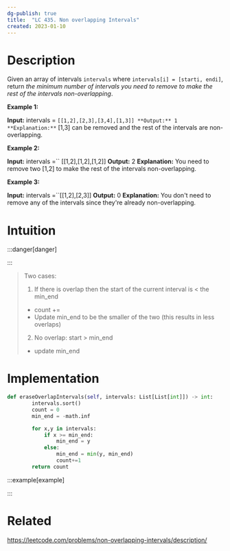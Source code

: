 ```yaml
---
dg-publish: true
title:  "LC 435. Non overlapping Intervals"
created: 2023-01-10
---
```



# Description

Given an array of intervals `intervals` where `intervals[i] = [starti, endi]`, return _the minimum number of intervals you need to remove to make the rest of the intervals non-overlapping_.

**Example 1:**

**Input:** intervals = ``[[1,2],[2,3],[3,4],[1,3]]
**Output:** 1
**Explanation:**`` [1,3] can be removed and the rest of the intervals are non-overlapping.

**Example 2:**

**Input:** intervals =`` [[1,2],[1,2],[1,2]]
**Output:** 2
**Explanation:** You need to remove two [1,2] to make the rest of the intervals non-overlapping.

**Example 3:**

**Input:** intervals =``[[1,2],[2,3]]
**Output:** 0
**Explanation:** You don't need to remove any of the intervals since they're already non-overlapping.
# Intuition

:::danger[danger] 


:::
>Two cases:
>1. If there is overlap then the start of the current interval is < the min_end
>	- count += 
>	- Update min_end to be the smaller of the two (this results in less overlaps)
>2. No overlap: start > min_end
>	- update min_end 

# Implementation
```python
def eraseOverlapIntervals(self, intervals: List[List[int]]) -> int:
        intervals.sort()
        count = 0
        min_end = -math.inf

        for x,y in intervals:
            if x >= min_end:
                min_end = y
            else:
                min_end = min(y, min_end)
                count+=1
        return count
```

:::example[example] 


:::


# Related
https://leetcode.com/problems/non-overlapping-intervals/description/